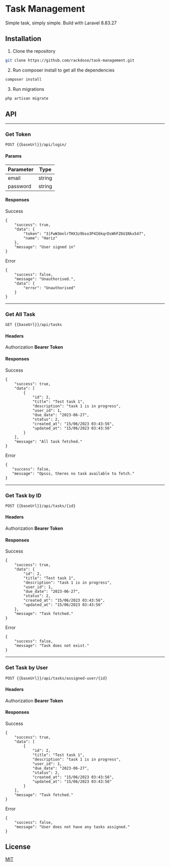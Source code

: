 # Task Management

Simple task, simply simple. Build with Laravel 8.83.27

## Installation

1. Clone the repository
```bash
git clone https://github.com/rackdose/task-management.git
```

2. Run composer install to get all the dependencies
```bash
composer install
```

3. Run migrations
```bash
php artisan migrate
```

## API

---

### Get Token

```http
POST {{baseUrl}}/api/login/
```

#### Params

| Parameter | Type   |
| --------- | ------ |
| email     | string |
| password  | string |

#### Responses

Success

```http
{
    "success": true,
    "data": {
        "token": "3|FwW3mnlrTHX3z9bso3P4I6kqrDsWhFZ6U1Nkx547",
        "name": "Hariz"
    },
    "message": "User signed in"
}
```

Error

```http
{
    "success": false,
    "message": "Unauthorised.",
    "data": {
        "error": "Unauthorised"
    }
}
```
---

### Get All Task

```http
GET {{baseUrl}}/api/tasks
```

#### Headers

Authorization **Bearer Token**

#### Responses

Success

```http
{
    "success": true,
    "data": [
        {
            "id": 2,
            "title": "Test task 1",
            "description": "task 1 is in progress",
            "user_id": 1,
            "due_date": "2023-06-27",
            "status": 2,
            "created_at": "15/06/2023 03:43:56",
            "updated_at": "15/06/2023 03:43:56"
        }
    ],
    "message": "All task fetched."
}
```

Error

```http
{
   "success": false,
   "message": "Opsss, theres no task available to fetch."
}
```
---

### Get Task by ID

```http
POST {{baseUrl}}/api/tasks/{id}
```

#### Headers

Authorization **Bearer Token**

#### Responses

Success

```http
{
    "success": true,
    "data": {
        "id": 2,
        "title": "Test task 1",
        "description": "task 1 is in progress",
        "user_id": 1,
        "due_date": "2023-06-27",
        "status": 2,
        "created_at": "15/06/2023 03:43:56",
        "updated_at": "15/06/2023 03:43:56"
    },
    "message": "Task fetched."
}
```

Error

```http
{
    "success": false,
    "message": "Task does not exist."
}
```
---

### Get Task by User

```http
POST {{baseUrl}}/api/tasks/assigned-user/{id}
```

#### Headers

Authorization **Bearer Token**

#### Responses

Success

```http
{
    "success": true,
    "data": [
        {
            "id": 2,
            "title": "Test task 1",
            "description": "task 1 is in progress",
            "user_id": 1,
            "due_date": "2023-06-27",
            "status": 2,
            "created_at": "15/06/2023 03:43:56",
            "updated_at": "15/06/2023 03:43:56"
        }
    ],
    "message": "Task fetched."
}
```

Error

```http
{
    "success": false,
    "message": "User does not have any tasks assigned."
}
```

## License

[MIT](https://choosealicense.com/licenses/mit/)